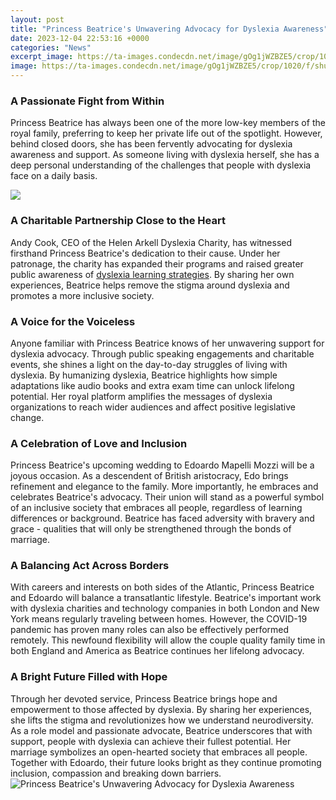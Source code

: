 ```yaml
---
layout: post
title: "Princess Beatrice's Unwavering Advocacy for Dyslexia Awareness"
date: 2023-12-04 22:53:16 +0000
categories: "News"
excerpt_image: https://ta-images.condecdn.net/image/gOg1jWZBZE5/crop/1020/f/shutterstock_editorial_9723138ak-vertical.jpg
image: https://ta-images.condecdn.net/image/gOg1jWZBZE5/crop/1020/f/shutterstock_editorial_9723138ak-vertical.jpg
---
```


### A Passionate Fight from Within 
Princess Beatrice has always been one of the more low-key members of the royal family, preferring to keep her private life out of the spotlight. However, behind closed doors, she has been fervently advocating for dyslexia awareness and support. As someone living with dyslexia herself, she has a deep personal understanding of the challenges that people with dyslexia face on a daily basis. 

![](https://imagesvc.meredithcorp.io/v3/mm/image?url=https:%2F%2Fstatic.onecms.io%2Fwp-content%2Fuploads%2Fsites%2F20%2F2017%2F03%2Fprincess-beatrice.jpg)
### A Charitable Partnership Close to the Heart
Andy Cook, CEO of the Helen Arkell Dyslexia Charity, has witnessed firsthand Princess Beatrice's dedication to their cause. Under her patronage, the charity has expanded their programs and raised greater public awareness of [dyslexia learning strategies](https://store.fi.io.vn/xmas-matching-ugly-santa-riding-shetland-sheepdog-christmas-2). By sharing her own experiences, Beatrice helps remove the stigma around dyslexia and promotes a more inclusive society.  
### A Voice for the Voiceless
Anyone familiar with Princess Beatrice knows of her unwavering support for dyslexia advocacy. Through public speaking engagements and charitable events, she shines a light on the day-to-day struggles of living with dyslexia. By humanizing dyslexia, Beatrice highlights how simple adaptations like audio books and extra exam time can unlock lifelong potential. Her royal platform amplifies the messages of dyslexia organizations to reach wider audiences and affect positive legislative change.
### A Celebration of Love and Inclusion 
Princess Beatrice's upcoming wedding to Edoardo Mapelli Mozzi will be a joyous occasion. As a descendent of British aristocracy, Edo brings refinement and elegance to the family. More importantly, he embraces and celebrates Beatrice's advocacy. Their union will stand as a powerful symbol of an inclusive society that embraces all people, regardless of learning differences or background. Beatrice has faced adversity with bravery and grace - qualities that will only be strengthened through the bonds of marriage. 
### A Balancing Act Across Borders  
With careers and interests on both sides of the Atlantic, Princess Beatrice and Edoardo will balance a transatlantic lifestyle. Beatrice's important work with dyslexia charities and technology companies in both London and New York means regularly traveling between homes. However, the COVID-19 pandemic has proven many roles can also be effectively performed remotely. This newfound flexibility will allow the couple quality family time in both England and America as Beatrice continues her lifelong advocacy.
### A Bright Future Filled with Hope
Through her devoted service, Princess Beatrice brings hope and empowerment to those affected by dyslexia. By sharing her experiences, she lifts the stigma and revolutionizes how we understand neurodiversity. As a role model and passionate advocate, Beatrice underscores that with support, people with dyslexia can achieve their fullest potential. Her marriage symbolizes an open-hearted society that embraces all people. Together with Edoardo, their future looks bright as they continue promoting inclusion, compassion and breaking down barriers.
![Princess Beatrice's Unwavering Advocacy for Dyslexia Awareness](https://ta-images.condecdn.net/image/gOg1jWZBZE5/crop/1020/f/shutterstock_editorial_9723138ak-vertical.jpg)